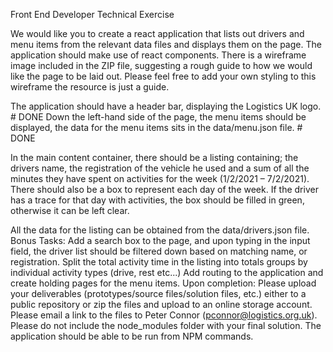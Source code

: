 Front End Developer Technical Exercise

We would like you to create a react application that lists out drivers and menu items from the relevant data files and displays them on the page. The application should make use of react components.
There is a wireframe image included in the ZIP file, suggesting a rough guide to how we would like the page to be laid out. Please feel free to add your own styling to this wireframe the resource is just a guide.

The application should have a header bar, displaying the Logistics UK logo. # DONE
Down the left-hand side of the page, the menu items should be displayed, the data for the menu items sits in the data/menu.json file. # DONE

In the main content container, there should be a listing containing; the drivers name, the registration of the vehicle he used and a sum of all the minutes they have spent on activities for the week (1/2/2021 – 7/2/2021). There should also be a box to represent each day of the week. If the driver has a trace for that day with activities, the box should be filled in green, otherwise it can be left clear.

All the data for the listing can be obtained from the data/drivers.json file.
Bonus Tasks:
Add a search box to the page, and upon typing in the input field, the driver list should be filtered down based on matching name, or registration.
Split the total activity time in the listing into totals groups by individual activity types (drive, rest etc...)
Add routing to the application and create holding pages for the menu items.
Upon completion:
Please upload your deliverables (prototypes/source files/solution files, etc.) either to a public repository or zip the files and upload to an online storage account. Please email a link to the files to Peter Connor (pconnor@logistics.org.uk).
Please do not include the node_modules folder with your final solution.
The application should be able to be run from NPM commands.
